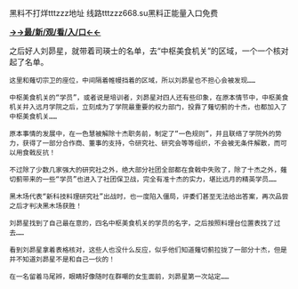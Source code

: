 黑料不打烊tttzzz地址 线路tttzzz668.su黑料正能量入口免费


**<a href="http://www.baidu.com/link?url=7_xtFUWki7hexbSrF9U18DvNUoYAjH8P5i8sQYawypq&wd">→→最/新/观/看/入/口←←</a>**

 之后好人刘昴星，就带着司瑛士的名单，去“中枢美食机关”的区域，一个一个核对起了名单。

    这里和薙切宗卫的座位，中间隔着帷幔挡着的区域，所以刘昴星也不担心会被发现……

    中枢美食机关的“学员”，或者说是培训者，刘昴星对四人还有些印象，在原本情节中，中枢美食机关并入远月学院之后，立刻成为了学院最重要的权力部门，投靠了薙切蓟的十杰，也都加入了中枢美食机关……

    原本事情的发展中，在一色慧被解除十杰职务前，制定了“一色规则”，并且联络了学院外的势力，获得了一部分合作商、董事的支持，令研究社、研究会等等组织，不会被无条件解散，而可以用食戟反抗！

    不过除了少数几家强大的研究社之外，绝大部分社团全部都在食戟中失败了，除了十杰之外，薙切蓟带来的一些“学员”也进入了社团保卫战，完全有准十杰的实力，堪比远月的精英学员……

    黑木场代表“新科技料理研究社”出战时，也一度陷入僵局，评委们甚至无法给出答案，再次品尝之后才判决黑木场获胜！

    刘昴星找到了自己最在意的，四名中枢美食机关的学员的名字，之后按照料理台位置表找了过去……

    看到刘昴星拿着表格核对，这些人也没什么反应，似乎他们知道薙切蓟拉拢了一部分十杰，但是并不知道刘昴星不是和自己一伙的！

    在一名留着马尾辫，眼睛好像随时在群嘲的女生面前，刘昴星第一次站定……
